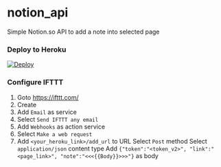 # notion_api
Simple Notion.so API to add a note into selected page

### Deploy to Heroku
[![Deploy](https://www.herokucdn.com/deploy/button.svg)](https://heroku.com/deploy)

### Configure IFTTT

1. Goto https://ifttt.com/
2. Create
3. Add `Email` as service
4. Select `Send IFTTT any email`
5. Add `Webhooks` as action service
6. Select `Make a web request`
7. Add `<your_heroku_link>/add_url` to URL
   Select `Post` method
   Select `application/json` content type
   Add `{"token":"<token_v2>", "link":"<page_link>", "note":"<<<{{Body}}>>>"}` as body

